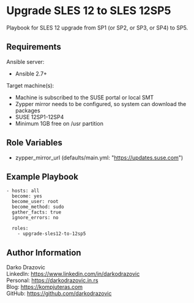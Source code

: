 Upgrade SLES 12 to SLES 12SP5
=========

Playbook for SLES 12 upgrade from SP1 (or SP2, or SP3, or SP4) to SP5.

Requirements
------------

Ansible server:
- Ansible 2.7+

Target machine(s):
- Machine is subscribed to the SUSE portal or local SMT
- Zypper mirror needs to be configured, so system can download the packages
- SUSE 12SP1-12SP4
- Minimum 1GB free on /usr partition

Role Variables
--------------

- zypper_mirror_url (defaults/main.yml: "https://updates.suse.com")


Example Playbook
----------------

    - hosts: all
      become: yes
      become_user: root
      become_method: sudo
      gather_facts: true
      ignore_errors: no
      
      roles:
        - upgrade-sles12-to-12sp5

Author Information
------------------

Darko Drazovic \
LinkedIn: https://www.linkedin.com/in/darkodrazovic \
Personal: https://darkodrazovic.in.rs \
Blog: https://kompjuteras.com \
GitHub: https://github.com/darkodrazovic